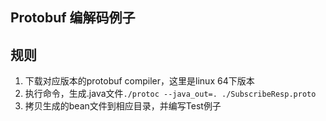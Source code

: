 ## Protobuf 编解码例子

## 规则
1. 下载对应版本的protobuf compiler，这里是linux 64下版本
2. 执行命令，生成.java文件`./protoc --java_out=. ./SubscribeResp.proto `
3. 拷贝生成的bean文件到相应目录，并编写Test例子
